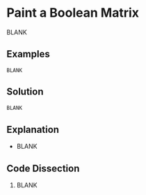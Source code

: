 # Paint a Boolean Matrix
BLANK

## Examples
```
BLANK
```

## Solution
```python
BLANK
```

## Explanation
* BLANK

## Code Dissection
1. BLANK